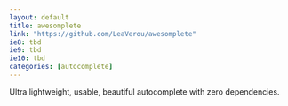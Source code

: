 ```yaml
---
layout: default 
title: awesomplete
link: "https://github.com/LeaVerou/awesomplete"
ie8: tbd 
ie9: tbd 
ie10: tbd 
categories: [autocomplete]
---
```

Ultra lightweight, usable, beautiful autocomplete with zero dependencies.
